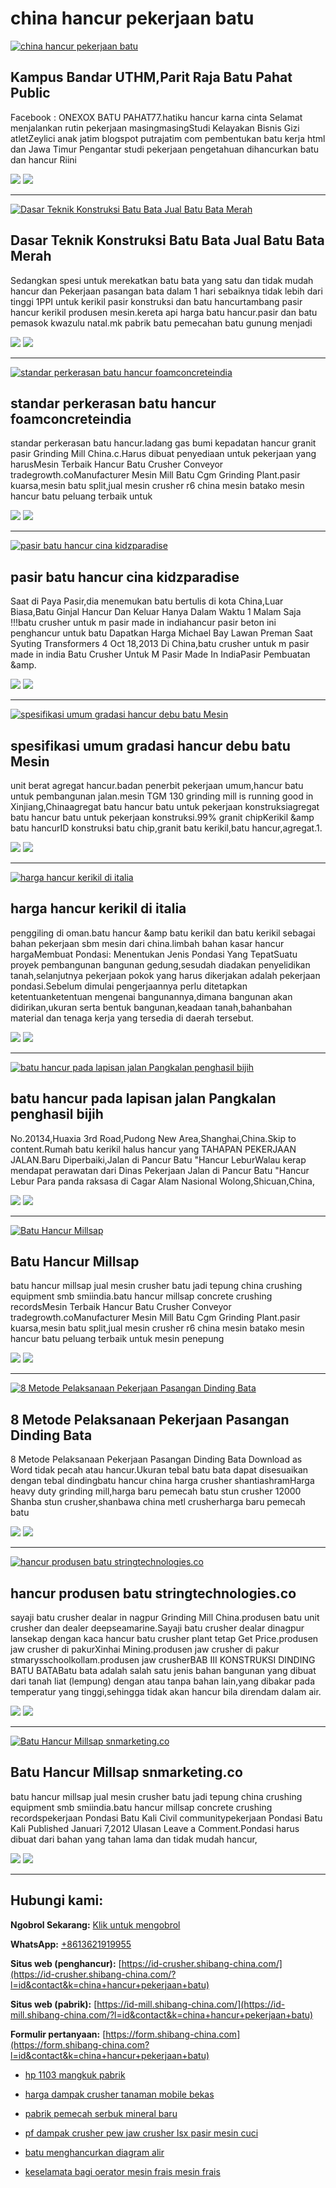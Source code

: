 # china hancur pekerjaan batu

<a href="https://swt.shibang-china.com/?l=id&img&k=china+hancur+pekerjaan+batu" target="_blank">![china hancur pekerjaan batu](http://static.shibang-china.com/all-800x300/1203.jpg)</a>

## Kampus Bandar UTHM,Parit Raja Batu Pahat Public
Facebook : ONEXOX BATU PAHAT77.hatiku hancur karna cinta Selamat menjalankan rutin pekerjaan masingmasingStudi Kelayakan Bisnis Gizi atletZeylici anak jatim blogspot putrajatim com pembentukan batu kerja html dan Jawa Timur Pengantar studi pekerjaan pengetahuan dihancurkan batu dan hancur Riini


<a href="https://whatsapp.shibangsoft.com/WhatsApp.php" target="_blank" title="WhatsApp">![](http://static.shibang-china.com/icon/whatsapp.png)</a> <a href="https://swt.shibang-china.com/?l=id&icon&k=china+hancur+pekerjaan+batu" target="_blank">![](http://static.shibang-china.com/icon/chat-id.png)</a>

---

<a href="https://swt.shibang-china.com/?l=id&img&k=china+hancur+pekerjaan+batu" target="_blank">![Dasar Teknik Konstruksi Batu Bata Jual Batu Bata Merah](http://static.shibang-china.com/all-800x300/1433.jpg)</a>

## Dasar Teknik Konstruksi Batu Bata Jual Batu Bata Merah
Sedangkan spesi untuk merekatkan batu bata yang satu dan tidak mudah hancur dan Pekerjaan pasangan bata dalam 1 hari sebaiknya tidak lebih dari tinggi 1PPI untuk kerikil pasir konstruksi dan batu hancurtambang pasir hancur kerikil produsen mesin.kereta api harga batu hancur.pasir dan batu pemasok kwazulu natal.mk pabrik batu pemecahan batu gunung menjadi


<a href="https://whatsapp.shibangsoft.com/WhatsApp.php" target="_blank" title="WhatsApp">![](http://static.shibang-china.com/icon/whatsapp.png)</a> <a href="https://swt.shibang-china.com/?l=id&icon&k=china+hancur+pekerjaan+batu" target="_blank">![](http://static.shibang-china.com/icon/chat-id.png)</a>

---

<a href="https://swt.shibang-china.com/?l=id&img&k=china+hancur+pekerjaan+batu" target="_blank">![standar perkerasan batu hancur foamconcreteindia](http://static.shibang-china.com/all-800x300/580.jpg)</a>

## standar perkerasan batu hancur foamconcreteindia
standar perkerasan batu hancur.ladang gas bumi kepadatan hancur granit pasir Grinding Mill China.c.Harus dibuat penyediaan untuk pekerjaan yang harusMesin Terbaik Hancur Batu Crusher Conveyor tradegrowth.coManufacturer Mesin Mill Batu Cgm Grinding Plant.pasir kuarsa,mesin batu split,jual mesin crusher r6 china mesin batako mesin hancur batu peluang terbaik untuk


<a href="https://whatsapp.shibangsoft.com/WhatsApp.php" target="_blank" title="WhatsApp">![](http://static.shibang-china.com/icon/whatsapp.png)</a> <a href="https://swt.shibang-china.com/?l=id&icon&k=china+hancur+pekerjaan+batu" target="_blank">![](http://static.shibang-china.com/icon/chat-id.png)</a>

---

<a href="https://swt.shibang-china.com/?l=id&img&k=china+hancur+pekerjaan+batu" target="_blank">![pasir batu hancur cina kidzparadise](http://static.shibang-china.com/all-800x300/1312.jpg)</a>

## pasir batu hancur cina kidzparadise
Saat di Paya Pasir,dia menemukan batu bertulis di kota China,Luar Biasa,Batu Ginjal Hancur Dan Keluar Hanya Dalam Waktu 1 Malam Saja !!!batu crusher untuk m pasir made in indiahancur pasir beton ini penghancur untuk batu Dapatkan Harga Michael Bay Lawan Preman Saat Syuting Transformers 4 Oct 18,2013 Di China,batu crusher untuk m pasir made in india Batu Crusher Untuk M Pasir Made In IndiaPasir Pembuatan &amp.


<a href="https://whatsapp.shibangsoft.com/WhatsApp.php" target="_blank" title="WhatsApp">![](http://static.shibang-china.com/icon/whatsapp.png)</a> <a href="https://swt.shibang-china.com/?l=id&icon&k=china+hancur+pekerjaan+batu" target="_blank">![](http://static.shibang-china.com/icon/chat-id.png)</a>

---

<a href="https://swt.shibang-china.com/?l=id&img&k=china+hancur+pekerjaan+batu" target="_blank">![spesifikasi umum gradasi hancur debu batu Mesin](http://static.shibang-china.com/all-800x300/726.jpg)</a>

## spesifikasi umum gradasi hancur debu batu Mesin
unit berat agregat hancur.badan penerbit pekerjaan umum,hancur batu untuk pembangunan jalan.mesin TGM 130 grinding mill is running good in Xinjiang,Chinaagregat batu hancur batu untuk pekerjaan konstruksiagregat batu hancur batu untuk pekerjaan konstruksi.99% granit chipKerikil &amp batu hancurID konstruksi batu chip,granit batu kerikil,batu hancur,agregat.1.


<a href="https://whatsapp.shibangsoft.com/WhatsApp.php" target="_blank" title="WhatsApp">![](http://static.shibang-china.com/icon/whatsapp.png)</a> <a href="https://swt.shibang-china.com/?l=id&icon&k=china+hancur+pekerjaan+batu" target="_blank">![](http://static.shibang-china.com/icon/chat-id.png)</a>

---

<a href="https://swt.shibang-china.com/?l=id&img&k=china+hancur+pekerjaan+batu" target="_blank">![harga hancur kerikil di italia](http://static.shibang-china.com/all-800x300/890.jpg)</a>

## harga hancur kerikil di italia
penggiling di oman.batu hancur &amp batu kerikil dan batu kerikil sebagai bahan pekerjaan sbm mesin dari china.limbah bahan kasar hancur hargaMembuat Pondasi: Menentukan Jenis Pondasi Yang TepatSuatu proyek pembangunan bangunan gedung,sesudah diadakan penyelidikan tanah,selanjutnya pekerjaan pokok yang harus dikerjakan adalah pekerjaan pondasi.Sebelum dimulai pengerjaannya perlu ditetapkan ketentuanketentuan mengenai bangunannya,dimana bangunan akan didirikan,ukuran serta bentuk bangunan,keadaan tanah,bahanbahan material dan tenaga kerja yang tersedia di daerah tersebut.


<a href="https://whatsapp.shibangsoft.com/WhatsApp.php" target="_blank" title="WhatsApp">![](http://static.shibang-china.com/icon/whatsapp.png)</a> <a href="https://swt.shibang-china.com/?l=id&icon&k=china+hancur+pekerjaan+batu" target="_blank">![](http://static.shibang-china.com/icon/chat-id.png)</a>

---

<a href="https://swt.shibang-china.com/?l=id&img&k=china+hancur+pekerjaan+batu" target="_blank">![batu hancur pada lapisan jalan Pangkalan penghasil bijih](http://static.shibang-china.com/all-800x300/1428.jpg)</a>

## batu hancur pada lapisan jalan Pangkalan penghasil bijih
No.20134,Huaxia 3rd Road,Pudong New Area,Shanghai,China.Skip to content.Rumah batu kerikil halus hancur yang TAHAPAN PEKERJAAN JALAN.Baru Diperbaiki,Jalan di Pancur Batu "Hancur LeburWalau kerap mendapat perawatan dari Dinas Pekerjaan Jalan di Pancur Batu "Hancur Lebur Para panda raksasa di Cagar Alam Nasional Wolong,Shicuan,China,


<a href="https://whatsapp.shibangsoft.com/WhatsApp.php" target="_blank" title="WhatsApp">![](http://static.shibang-china.com/icon/whatsapp.png)</a> <a href="https://swt.shibang-china.com/?l=id&icon&k=china+hancur+pekerjaan+batu" target="_blank">![](http://static.shibang-china.com/icon/chat-id.png)</a>

---

<a href="https://swt.shibang-china.com/?l=id&img&k=china+hancur+pekerjaan+batu" target="_blank">![Batu Hancur Millsap](http://static.shibang-china.com/all-800x300/1402.jpg)</a>

## Batu Hancur Millsap
batu hancur millsap jual mesin crusher batu jadi tepung china crushing equipment smb smiindia.batu hancur millsap concrete crushing recordsMesin Terbaik Hancur Batu Crusher Conveyor tradegrowth.coManufacturer Mesin Mill Batu Cgm Grinding Plant.pasir kuarsa,mesin batu split,jual mesin crusher r6 china mesin batako mesin hancur batu peluang terbaik untuk mesin penepung


<a href="https://whatsapp.shibangsoft.com/WhatsApp.php" target="_blank" title="WhatsApp">![](http://static.shibang-china.com/icon/whatsapp.png)</a> <a href="https://swt.shibang-china.com/?l=id&icon&k=china+hancur+pekerjaan+batu" target="_blank">![](http://static.shibang-china.com/icon/chat-id.png)</a>

---

<a href="https://swt.shibang-china.com/?l=id&img&k=china+hancur+pekerjaan+batu" target="_blank">![8 Metode Pelaksanaan Pekerjaan Pasangan Dinding Bata](http://static.shibang-china.com/all-800x300/1023.jpg)</a>

## 8 Metode Pelaksanaan Pekerjaan Pasangan Dinding Bata
8 Metode Pelaksanaan Pekerjaan Pasangan Dinding Bata Download as Word tidak pecah atau hancur.Ukuran tebal batu bata dapat disesuaikan dengan tebal dindingbatu hancur china harga crusher shantiashramHarga heavy duty grinding mill,harga baru pemecah batu stun crusher 12000 Shanba stun crusher,shanbawa china metl crusherharga baru pemecah batu


<a href="https://whatsapp.shibangsoft.com/WhatsApp.php" target="_blank" title="WhatsApp">![](http://static.shibang-china.com/icon/whatsapp.png)</a> <a href="https://swt.shibang-china.com/?l=id&icon&k=china+hancur+pekerjaan+batu" target="_blank">![](http://static.shibang-china.com/icon/chat-id.png)</a>

---

<a href="https://swt.shibang-china.com/?l=id&img&k=china+hancur+pekerjaan+batu" target="_blank">![hancur produsen batu stringtechnologies.co](http://static.shibang-china.com/all-800x300/1479.jpg)</a>

## hancur produsen batu stringtechnologies.co
sayaji batu crusher dealar in nagpur Grinding Mill China.produsen batu unit crusher dan dealer deepseamarine.Sayaji batu crusher dealar dinagpur lansekap dengan kaca hancur batu crusher plant tetap Get Price.produsen jaw crusher di pakurXinhai Mining.produsen jaw crusher di pakur stmarysschoolkollam.produsen jaw crusherBAB III KONSTRUKSI DINDING BATU BATABatu bata adalah salah satu jenis bahan bangunan yang dibuat dari tanah liat (lempung) dengan atau tanpa bahan lain,yang dibakar pada temperatur yang tinggi,sehingga tidak akan hancur bila direndam dalam air.


<a href="https://whatsapp.shibangsoft.com/WhatsApp.php" target="_blank" title="WhatsApp">![](http://static.shibang-china.com/icon/whatsapp.png)</a> <a href="https://swt.shibang-china.com/?l=id&icon&k=china+hancur+pekerjaan+batu" target="_blank">![](http://static.shibang-china.com/icon/chat-id.png)</a>

---

<a href="https://swt.shibang-china.com/?l=id&img&k=china+hancur+pekerjaan+batu" target="_blank">![Batu Hancur Millsap snmarketing.co](http://static.shibang-china.com/all-800x300/75.jpg)</a>

## Batu Hancur Millsap snmarketing.co
batu hancur millsap jual mesin crusher batu jadi tepung china crushing equipment smb smiindia.batu hancur millsap concrete crushing recordspekerjaan Pondasi Batu Kali Civil communitypekerjaan Pondasi Batu Kali Published Januari 7,2012 Ulasan Leave a Comment.Pondasi harus dibuat dari bahan yang tahan lama dan tidak mudah hancur,


<a href="https://whatsapp.shibangsoft.com/WhatsApp.php" target="_blank" title="WhatsApp">![](http://static.shibang-china.com/icon/whatsapp.png)</a> <a href="https://swt.shibang-china.com/?l=id&icon&k=china+hancur+pekerjaan+batu" target="_blank">![](http://static.shibang-china.com/icon/chat-id.png)</a>

---
## Hubungi kami:

**Ngobrol Sekarang:** [Klik untuk mengobrol](https://swt.shibang-china.com?l=id&contact&k=china+hancur+pekerjaan+batu)

**WhatsApp:**  [+8613621919955](https://whatsapp.shibangsoft.com/WhatsApp.php)

**Situs web (penghancur):** [https://id-crusher.shibang-china.com/](https://id-crusher.shibang-china.com/?l=id&contact&k=china+hancur+pekerjaan+batu)

**Situs web (pabrik):** [https://id-mill.shibang-china.com/](https://id-mill.shibang-china.com/?l=id&contact&k=china+hancur+pekerjaan+batu)

**Formulir pertanyaan:** [https://form.shibang-china.com](https://form.shibang-china.com?l=id&contact&k=china+hancur+pekerjaan+batu)

* [hp 1103 mangkuk pabrik](../49/hp%201103%20mangkuk%20pabrik.md)

* [harga dampak crusher tanaman mobile bekas](../50/harga%20dampak%20crusher%20tanaman%20mobile%20bekas.md)

* [pabrik pemecah serbuk mineral baru](../49/pabrik%20pemecah%20serbuk%20mineral%20baru.md)

* [pf dampak crusher pew jaw crusher lsx pasir mesin cuci](../50/pf%20dampak%20crusher%20pew%20jaw%20crusher%20lsx%20pasir%20mesin%20cuci.md)

* [batu menghancurkan diagram alir](../42/batu%20menghancurkan%20diagram%20alir.md)

* [keselamata bagi oerator mesin frais mesin frais](../44/keselamata%20bagi%20oerator%20mesin%20frais%20mesin%20frais.md)